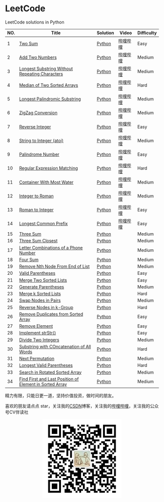 # LeetCode

LeetCode solutions in Python

| NO.  | Title                                                        | Solution                                                     | Video                                                   | Difficulty |
| ---- | ------------------------------------------------------------ | ------------------------------------------------------------ | ------------------------------------------------------- | ---------- |
| 1    | [Two Sum](https://leetcode.com/problems/two-sum)             | [Python](solution_python/001%20Two%20Sum.ipynb)              | [哔哩哔哩](https://www.bilibili.com/video/BV1f5411p7d5) | Easy       |
| 2    | [Add Two Numbers](https://leetcode-cn.com/problems/add-two-numbers/) | [Python](solution_python/002%20Add%20Two%20Numbers.ipynb)    | [哔哩哔哩](https://www.bilibili.com/video/BV1rV411r71c) | Medium     |
| 3    | [Longest Substring Without Repeating Characters](https://leetcode-cn.com/problems/longest-substring-without-repeating-characters/) | [Python](solution_python/003%20Longest%20Substring%20Without%20Repeating%20Characters.ipynb) | [哔哩哔哩](https://www.bilibili.com/video/BV1YK4y1x71S) | Medium     |
| 4    | [Median of Two Sorted Arrays](https://leetcode-cn.com/problems/median-of-two-sorted-arrays/) | [Python](solution_python/004%20Median%20of%20Two%20Sorted%20Arrays.ipynb) | [哔哩哔哩](https://www.bilibili.com/video/BV1GA411B7gd) | Hard       |
| 5    | [Longest Palindromic Substring](https://leetcode-cn.com/problems/longest-palindromic-substring/) | [Python](solution_python/005%20Longest%20Palindromic%20Substring.ipynb) | [哔哩哔哩](https://www.bilibili.com/video/BV17D4y1Q7JR) | Medium     |
| 6    | [ZigZag Conversion](https://leetcode-cn.com/problems/zigzag-conversion/) | [Python](solution_python/006%20ZigZag%20Conversion.ipynb)    | [哔哩哔哩](https://www.bilibili.com/video/BV1cK4y147nE) | Medium     |
| 7    | [Reverse Integer](https://leetcode-cn.com/problems/reverse-integer) | [Python](solution_python/007%20Reverse%20Integer.ipynb)      | [哔哩哔哩](https://www.bilibili.com/video/BV11C4y1a76d) | Easy       |
| 8    | [String to Integer (atoi)](https://leetcode-cn.com/problems/string-to-integer-atoi/) | [Python](solution_python/008%20String%20to%20Integer%20(atoi).ipynb) | [哔哩哔哩](https://www.bilibili.com/video/BV1UC4y1a7Vf) | Medium     |
| 9    | [Palindrome Number](https://leetcode-cn.com/problems/palindrome-number/) | [Python](solution_python/009%20Palindrome%20Number.ipynb)    | [哔哩哔哩](https://www.bilibili.com/video/BV1oC4y1a764) | Easy       |
| 10   | [Regular Expression Matching](https://leetcode-cn.com/problems/regular-expression-matching/) | [Python](solution_python/010%20Regular%20Expression%20Matching.ipynb) | [哔哩哔哩](https://www.bilibili.com/video/BV1op4y1D7nJ) | Hard       |
| 11   | [Container With Most Water](https://leetcode-cn.com/problems/container-with-most-water/) | [Python](solution_python/011%20Container%20With%20Most%20Water.ipynb) | [哔哩哔哩](https://www.bilibili.com/video/BV1Dp4y1D7Qj) | Medium     |
| 12   | [Integer to Roman](https://leetcode-cn.com/problems/integer-to-roman/) | [Python](solution_python/012%20Integer%20to%20Roman.ipynb)   | [哔哩哔哩](https://www.bilibili.com/video/BV1Bg4y1v7tW) | Medium     |
| 13   | [Roman to Integer](https://leetcode-cn.com/problems/roman-to-integer/) | [Python](solution_python/013%20Roman%20to%20Integer.ipynb)   | [哔哩哔哩](https://www.bilibili.com/video/BV1w54y1z77L) | Easy       |
| 14   | [Longest Common Prefix](https://leetcode-cn.com/problems/longest-common-prefix/) | [Python](solution_python/014%20Longest%20Common%20Prefix.ipynb) | [哔哩哔哩](https://www.bilibili.com/video/BV1d5411Y7gY) | Easy       |
| 15   | [Three Sum](https://leetcode-cn.com/problems/3sum/)          | [Python](solution_python/015%203Sum.ipynb)                   |                                                         | Medium     |
| 16   | [Three Sum Closest](https://leetcode-cn.com/problems/3sum-closest/) | [Python](solution_python/016%203Sum%20Closest.ipynb)         |                                                         | Medium     |
| 17   | [Letter Combinations of a Phone Number](https://leetcode-cn.com/problems/letter-combinations-of-a-phone-number/) | [Python](solution_python/017%20Letter%20Combinations%20of%20a%20Phone%20Number.ipynb) |                                                         | Medium     |
| 18   | [Four Sum](https://leetcode-cn.com/problems/4sum/)           | [Python](solution_python/018%204Sum.ipynb)                   |                                                         | Medium     |
| 19   | [Remove Nth Node From End of List](https://leetcode-cn.com/problems/remove-nth-node-from-end-of-list/) | [Python](solution_python/019%20Remove%20Nth%20Node%20From%20End%20of%20List.ipynb) |                                                         | Medium     |
| 20   | [Valid Parentheses](https://leetcode-cn.com/problems/valid-parentheses/) | [Python](solution_python/020%20alid%20Parentheses.ipynb)     |                                                         | Easy       |
| 21   | [Merge Two Sorted Lists](https://leetcode-cn.com/problems/merge-two-sorted-lists/) | [Python](solution_python/021%20Merge%20Two%20Sorted%20Lists.ipynb) |                                                         | Easy       |
| 22   | [Generate Parentheses](https://leetcode-cn.com/problems/generate-parentheses/) | [Python](solution_python/022%20Generate%20Parentheses.ipynb) |                                                         | Medium     |
| 23   | [Merge k Sorted Lists](https://leetcode-cn.com/problems/merge-k-sorted-lists/) | [Python](solution_python/023%20Merge%20k%20Sorted%20Lists.ipynb) |                                                         | Hard       |
| 24   | [Swap Nodes in Pairs](https://leetcode-cn.com/problems/swap-nodes-in-pairs/) | [Python](solution_python/024%20Swap%20Nodes%20in%20Pairs.ipynb) |                                                         | Medium     |
| 25   | [Reverse Nodes in k-Group](https://leetcode-cn.com/problems/reverse-nodes-in-k-group/) | [Python](solution_python/025%20Reverse%20Nodes%20in%20k-Group.ipynb) |                                                         | Hard       |
| 26   | [Remove Duplicates from Sorted Array](https://leetcode-cn.com/problems/remove-duplicates-from-sorted-array/) | [Python](solution_python/026%20Remove%20Duplicates%20from%20Sorted%20Array.ipynb) |                                                         | Easy       |
| 27   | [Remove Element](https://leetcode-cn.com/problems/remove-element/) | [Python](solution_python/027%20Remove%20Element.ipynb)       |                                                         | Easy       |
| 28   | [Implement strStr()](https://leetcode-cn.com/problems/implement-strstr/) | [Python](solution_python/028%20Implement%20strStr().ipynb)   |                                                         | Easy       |
| 29   | [Divide Two Integers](https://leetcode-cn.com/problems/divide-two-integers/) | [Python](solution_python/029%20Divide%20Two%20Integers.ipynb) |                                                         | Medium     |
| 30   | [Substring with COncatenation of All Words](https://leetcode-cn.com/problems/substring-with-concatenation-of-all-words/) | [Python](solution_python/030%20Substring%20with%20Concatenation%20of%20All%20Words.ipynb) |                                                         | Hard       |
| 31   | [Next Permutation](https://leetcode-cn.com/problems/next-permutation/) | [Python](solution_python/031%20Next%20Permutaion.ipynb)      |                                                         | Medium     |
| 32   | [Longest Valid Parentheses](https://leetcode-cn.com/problems/longest-valid-parentheses/) | [Python](solution_python/032%20Longest%20Valid%20Parentheses.ipynb) |                                                         | Hard       |
| 33   | [Search in Rotated Sorted Array](https://leetcode-cn.com/problems/search-in-rotated-sorted-array/) | [Python](solution_python/033%20Search%20in%20Rotated%20Sorted%20Array.ipynb) |                                                         | Medium     |
| 34   | [Find First and Last Position of Element in Sorted Array](https://leetcode-cn.com/problems/find-first-and-last-position-of-element-in-sorted-array/) | [Python](solution_python/034%20%20Find%20First%20and%20Last%20Position%20of%20Element%20in%20Sorted%20Array.ipynb) |                                                         | Medium     |

  

  

精力有限，只能日更一道，坚持价值投资，做时间的朋友。  

喜欢的朋友请点点 star，关注我的[CSDN](https://mp.csdn.net/console/article)博客，关注我的[哔哩哔哩](https://space.bilibili.com/424394389?spm_id_from=333.788.b_765f7570696e666f.1)，关注我的公众号CV伴读社

<div align=center><img src="https://github.com/xiaoxuebajie/LeetCode/raw/master/solution_python/images/qrcode.jpg" style='zoom:100%'>

